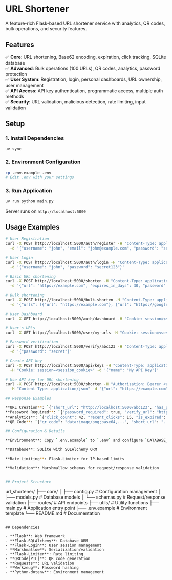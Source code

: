 # URL Shortener

A feature-rich Flask-based URL shortener service with analytics, QR codes, bulk operations, and security features.

## Features

✅ **Core**: URL shortening, Base62 encoding, expiration, click tracking, SQLite database  
✅ **Advanced**: Bulk operations (100 URLs), QR codes, analytics, password protection  
✅ **User System**: Registration, login, personal dashboards, URL ownership, user management   
✅ **API Access**: API key authentication, programmatic access, multiple auth methods  
✅ **Security**: URL validation, malicious detection, rate limiting, input validation 

## Setup

### 1. Install Dependencies
```bash
uv sync
```

### 2. Environment Configuration
```bash
cp .env.example .env
# Edit .env with your settings
```

### 3. Run Application
```bash
uv run python main.py
```

Server runs on `http://localhost:5000`

## Usage Examples

```bash
# User Registration
curl -X POST http://localhost:5000/auth/register -H "Content-Type: application/json" \
  -d '{"username": "john", "email": "john@example.com", "password": "secret123"}'

# User Login
curl -X POST http://localhost:5000/auth/login -H "Content-Type: application/json" \
  -d '{"username": "john", "password": "secret123"}'

# Basic URL shortening
curl -X POST http://localhost:5000/shorten -H "Content-Type: application/json" \
  -d '{"url": "https://example.com", "expires_in_days": 30, "password": "secret"}'

# Bulk shortening
curl -X POST http://localhost:5000/bulk-shorten -H "Content-Type: application/json" \
  -d '{"urls": [{"url": "https://example.com"}, {"url": "https://google.com"}]}'

# User Dashboard
curl -X GET http://localhost:5000/auth/dashboard -H "Cookie: session=<session_cookie>"

# User's URLs
curl -X GET http://localhost:5000/user/my-urls -H "Cookie: session=<session_cookie>"

# Password verification
curl -X POST http://localhost:5000/verify/abc123 -H "Content-Type: application/json" \
  -d '{"password": "secret"}'

# Create API key
curl -X POST http://localhost:5000/api/keys -H "Content-Type: application/json" \
  -H "Cookie: session=<session_cookie>" -d '{"name": "My API Key"}'

# Use API key for URL shortening
curl -X POST http://localhost:5000/shorten -H "Authorization: Bearer <api_key>" \
  -H "Content-Type: application/json" -d '{"url": "https://example.com"}'

## Response Examples

**URL Creation**: `{"short_url": "http://localhost:5000/abc123", "has_password": true, "expires_at": "2024-01-31T12:00:00"}`  
**Password Required**: `{"password_required": true, "verify_url": "http://localhost:5000/verify/abc123"}`  
**Analytics**: `{"click_count": 42, "recent_clicks": 15, "is_expired": false}`  
**QR Code**: `{"qr_code": "data:image/png;base64,...", "short_url": "..."}`

## Configuration & Details

**Environment**: Copy `.env.example` to `.env` and configure `DATABASE_URL`, `SECRET_KEY`  

**Database**: SQLite with SQLAlchemy ORM

**Rate Limiting**: Flask-Limiter for IP-based limits

**Validation**: Marshmallow schemas for request/response validation


## Project Structure

```
url_shortener/
├── core/
│   ├── config.py      # Configuration management
│   ├── models.py      # Database models
│   └── schemas.py     # Request/response validation
├── routes/            # API endpoints
├── utils/             # Utility functions
├── main.py            # Application entry point
├── .env.example       # Environment template
└── README.md          # Documentation
```

## Dependencies

- **Flask**: Web framework
- **Flask-SQLAlchemy**: Database ORM
- **Flask-Login**: User session management
- **Marshmallow**: Serialization/validation
- **Flask-Limiter**: Rate limiting
- **QRCode[PIL]**: QR code generation
- **Requests**: URL validation
- **Werkzeug**: Password hashing
- **Python-dotenv**: Environment management